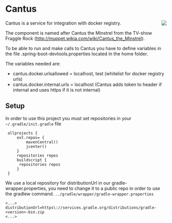 # Cantus
<img align="right" src="https://muppetmindset.files.wordpress.com/2014/06/cantus.png?w=300&h=274">

Cantus is a service for integration with docker registry.

The component is named after Cantus the Minstrel from the TV-show Fraggle Rock (http://muppet.wikia.com/wiki/Cantus_the_Minstrel).

To be able to run and make calls to Cantus you have to define variables in the file .spring-boot-devtools.properties located in the home folder.

The variables needed are:
- cantus.docker.urlsallowed = localhost, test (whitelist for docker registry urls)
- cantus.docker.internal.urls = localhost (Cantus adds token to header if internal and uses https if it is not internal)

 ## Setup
 
 In order to use this project you must set repositories in your `~/.gradle/init.gradle` file
 
     allprojects {
         ext.repos= {
             mavenCentral()
             jcenter()
         }
         repositories repos
         buildscript {
          repositories repos
         }
     }

We use a local repository for distributionUrl in our gradle-wrapper.properties, you need to change it to a public repo in order to use the gradlew command. `../gradle/wrapper/gradle-wrapper.properties`

    <...>
    distributionUrl=https\://services.gradle.org/distributions/gradle-<version>-bin.zip
    <...>

